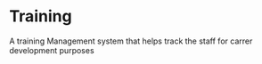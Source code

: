 
# Training
A training Management system that helps track the staff for carrer development purposes
